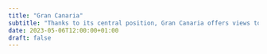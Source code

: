 ```yaml
---
title: "Gran Canaria"
subtitle: "Thanks to its central position, Gran Canaria offers views to all the islands, except La Palma (hidden by Tenerife)."
date: 2023-05-06T12:00:00+01:00
draft: false
---
```

